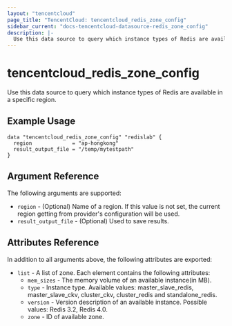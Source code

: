 ```yaml
---
layout: "tencentcloud"
page_title: "TencentCloud: tencentcloud_redis_zone_config"
sidebar_current: "docs-tencentcloud-datasource-redis_zone_config"
description: |-
  Use this data source to query which instance types of Redis are available in a specific region.
---
```


# tencentcloud_redis_zone_config

Use this data source to query which instance types of Redis are available in a specific region.

## Example Usage

```hcl
data "tencentcloud_redis_zone_config" "redislab" {
  region             = "ap-hongkong"
  result_output_file = "/temp/mytestpath"
}
```

## Argument Reference

The following arguments are supported:

* `region` - (Optional) Name of a region. If this value is not set, the current region getting from provider's configuration will be used.
* `result_output_file` - (Optional) Used to save results.

## Attributes Reference

In addition to all arguments above, the following attributes are exported:

* `list` - A list of zone. Each element contains the following attributes:
  * `mem_sizes` - The memory volume of an available instance(in MB).
  * `type` - Instance type. Available values: master_slave_redis, master_slave_ckv, cluster_ckv, cluster_redis and standalone_redis.
  * `version` - Version description of an available instance. Possible values: Redis 3.2, Redis 4.0.
  * `zone` - ID of available zone.



